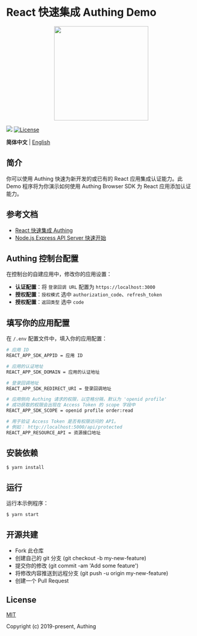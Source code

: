 # React 快速集成 Authing Demo

<div align=center>
  <img width="250" src="https://files.authing.co/authing-console/authing-logo-new-20210924.svg" />
</div>

<a href="https://forum.authing.cn/" target="_blank"><img src="https://img.shields.io/badge/chat-forum-blue" /></a>
<a href="https://opensource.org/licenses/MIT" target="_blank"><img src="https://img.shields.io/badge/License-MIT-success" alt="License"></a>

**简体中文** | [English](./README.md)

## 简介

你可以使用 Authing 快速为新开发的或已有的 React 应用集成认证能力。此 Demo 程序将为你演示如何使用 Authing Browser SDK 为 React 应用添加认证能力。


## 参考文档

- [React 快速集成 Authing](https://docs.authing.cn/v2/quickstarts/spa/react.html)
- [Node.js Express API Server 快速开始](https://docs.authing.cn/v2/quickstarts/apiServer/nodeJsExpress/)


## Authing 控制台配置

在控制台的自建应用中，修改你的应用设置：

- **认证配置**：将 `登录回调 URL` 配置为 `https://localhost:3000`
- **授权配置**：`授权模式` 选中 `authorization_code`、`refresh_token`
- **授权配置**：`返回类型` 选中 `code`


## 填写你的应用配置

在 `/.env` 配置文件中，填入你的应用配置：

```bash
# 应用 ID
REACT_APP_SDK_APPID = 应用 ID

# 应用的认证地址
REACT_APP_SDK_DOMAIN = 应用的认证地址

# 登录回调地址
REACT_APP_SDK_REDIRECT_URI = 登录回调地址

# 应用侧向 Authing 请求的权限，以空格分隔，默认为 'openid profile'
# 成功获取的权限会出现在 Access Token 的 scope 字段中
REACT_APP_SDK_SCOPE = openid profile order:read

# 用于验证 Access Token 是否有权限访问的 API。
# 例如： http://localhost:5000/api/protected
REACT_APP_RESOURCE_API = 资源接口地址
```


## 安装依赖

```bash
$ yarn install
```


## 运行

运行本示例程序：

```bash
$ yarn start
```


## 开源共建

- Fork 此仓库
- 创建自己的 git 分支 (git checkout -b my-new-feature)
- 提交你的修改 (git commit -am 'Add some feature')
- 将修改内容推送到远程分支 (git push -u origin my-new-feature)
- 创建一个 Pull Request

## License

[MIT](https://opensource.org/licenses/MIT)

Copyright (c) 2019-present, Authing
